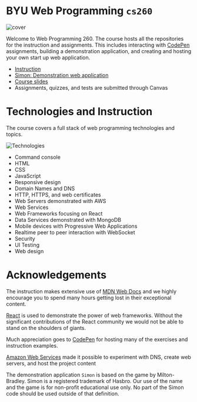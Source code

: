 # BYU **Web Programming** `cs260`

![cover](https://github.com/webprogramming260/.github/blob/main/profile/webprogrammingcover.jpg?raw=true)

Welcome to Web Programming 260. The course hosts all the repositories for the instruction and assignments. This includes interacting with [CodePen](https://codepen.io) assignments, building a demonstration application, and creating and hosting your own start up web application.

- [Instruction](https://github.com/webprogramming260/.github/blob/main/profile/instructionTopics.md#readme)
- [Simon: Demonstration web application](https://github.com/webprogramming260/.github/blob/main/profile/essentials/simon/simon.md)
- [Course slides](https://github.com/webprogramming260/.github/blob/main/profile/slides/slides.md#readme)
- Assignments, quizzes, and tests are submitted through Canvas

# Technologies and Instruction

The course covers a full stack of web programming technologies and topics.

![Technologies](https://github.com/webprogramming260/.github/blob/main/profile/technologies.png?raw=true)

- Command console
- HTML
- CSS
- JavaScript
- Responsive design
- Domain Names and DNS
- HTTP, HTTPS, and web certificates
- Web Servers demonstrated with AWS
- Web Services
- Web Frameworks focusing on React
- Data Services demonstrated with MongoDB
- Mobile devices with Progressive Web Applications
- Realtime peer to peer interaction with WebSocket
- Security
- UI Testing
- Web design

# Acknowledgements

The instruction makes extensive use of [MDN Web Docs](https://developer.mozilla.org/) and we highly encourage you to spend many hours getting lost in their exceptional content.

[React](https://reactjs.org) is used to demonstrate the power of web frameworks. Without the significant contributions of the React community we would not be able to stand on the shoulders of giants.

Much appreciation goes to [CodePen](https://codepen.io) for hosting many of the exercises and instruction examples.

[Amazon Web Services](https://aws.amazon.com) made it possible to experiment with DNS, create web servers, and host the project content

The demonstration application `Simon` is based on the game by Milton-Bradley. Simon is a registered trademark of Hasbro. Our use of the name and the game is for non-profit educational use only. No part of the Simon code should be used outside of that definition.
